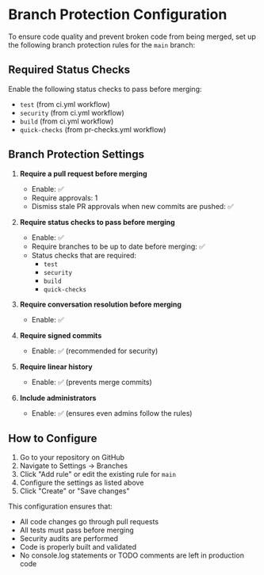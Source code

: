 # Branch Protection Configuration

To ensure code quality and prevent broken code from being merged, set up the following branch protection rules for the `main` branch:

## Required Status Checks
Enable the following status checks to pass before merging:
- `test` (from ci.yml workflow)
- `security` (from ci.yml workflow)
- `build` (from ci.yml workflow)
- `quick-checks` (from pr-checks.yml workflow)

## Branch Protection Settings
1. **Require a pull request before merging**
   - Enable: ✅
   - Require approvals: 1
   - Dismiss stale PR approvals when new commits are pushed: ✅

2. **Require status checks to pass before merging**
   - Enable: ✅
   - Require branches to be up to date before merging: ✅
   - Status checks that are required:
     - `test`
     - `security`
     - `build`
     - `quick-checks`

3. **Require conversation resolution before merging**
   - Enable: ✅

4. **Require signed commits**
   - Enable: ✅ (recommended for security)

5. **Require linear history**
   - Enable: ✅ (prevents merge commits)

6. **Include administrators**
   - Enable: ✅ (ensures even admins follow the rules)

## How to Configure
1. Go to your repository on GitHub
2. Navigate to Settings → Branches
3. Click "Add rule" or edit the existing rule for `main`
4. Configure the settings as listed above
5. Click "Create" or "Save changes"

This configuration ensures that:
- All code changes go through pull requests
- All tests must pass before merging
- Security audits are performed
- Code is properly built and validated
- No console.log statements or TODO comments are left in production code 